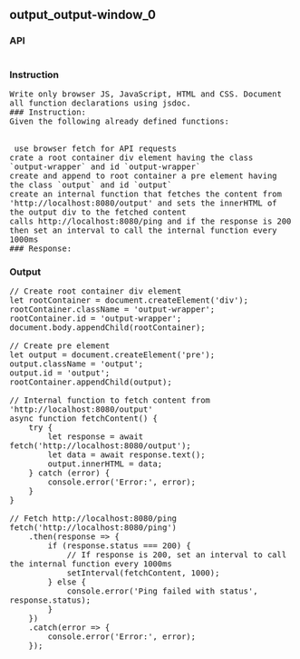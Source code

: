 ## output_output-window_0
### API
<pre style='text-wrap: wrap'></pre>
### Instruction
<pre style='text-wrap: wrap'>Write only browser JS, JavaScript, HTML and CSS. Document all function declarations using jsdoc.
### Instruction:
Given the following already defined functions:
 

 use browser fetch for API requests
crate a root container div element having the class `output-wrapper` and id `output-wrapper`
create and append to root container a pre element having the class `output` and id `output`
create an internal function that fetches the content from 'http://localhost:8080/output' and sets the innerHTML of the output div to the fetched content
calls http://localhost:8080/ping and if the response is 200 then set an interval to call the internal function every 1000ms 
### Response:
</pre>
### Output
<pre style='text-wrap: wrap'>// Create root container div element
let rootContainer = document.createElement('div');
rootContainer.className = 'output-wrapper';
rootContainer.id = 'output-wrapper';
document.body.appendChild(rootContainer);

// Create pre element
let output = document.createElement('pre');
output.className = 'output';
output.id = 'output';
rootContainer.appendChild(output);

// Internal function to fetch content from 'http://localhost:8080/output'
async function fetchContent() {
    try {
        let response = await fetch('http://localhost:8080/output');
        let data = await response.text();
        output.innerHTML = data;
    } catch (error) {
        console.error('Error:', error);
    }
}

// Fetch http://localhost:8080/ping
fetch('http://localhost:8080/ping')
    .then(response => {
        if (response.status === 200) {
            // If response is 200, set an interval to call the internal function every 1000ms
            setInterval(fetchContent, 1000);
        } else {
            console.error('Ping failed with status', response.status);
        }
    })
    .catch(error => {
        console.error('Error:', error);
    });

</pre>
